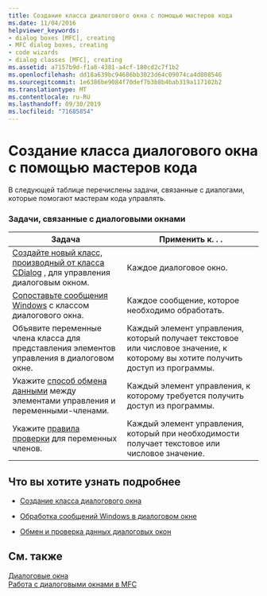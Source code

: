 ```yaml
---
title: Создание класса диалогового окна с помощью мастеров кода
ms.date: 11/04/2016
helpviewer_keywords:
- dialog boxes [MFC], creating
- MFC dialog boxes, creating
- code wizards
- dialog classes [MFC], creating
ms.assetid: a7157b9d-f1a8-4381-a4cf-180cd2c7f1b2
ms.openlocfilehash: dd18a639bc94686bb3023d64c09074ca4d808546
ms.sourcegitcommit: 1e6386be9084f70def7b3b8b4bab319a117102b2
ms.translationtype: MT
ms.contentlocale: ru-RU
ms.lasthandoff: 09/30/2019
ms.locfileid: "71685854"
---
```

# <a name="creating-a-dialog-class-with-code-wizards"></a>Создание класса диалогового окна с помощью мастеров кода

В следующей таблице перечислены задачи, связанные с диалогами, которые помогают мастерам кода управлять.

### <a name="dialog-related-tasks"></a>Задачи, связанные с диалоговыми окнами

|Задача|Применить к. . .|
|----------|--------------------|
|[Создайте новый класс, производный от класса CDialog](../mfc/creating-your-dialog-class.md) , для управления диалоговым окном.|Каждое диалоговое окно.|
|[Сопоставьте сообщения Windows](../mfc/handling-windows-messages-in-your-dialog-box.md) с классом диалогового окна.|Каждое сообщение, которое необходимо обработать.|
|Объявите переменные члена класса для представления элементов управления в диалоговом окне.|Каждый элемент управления, который получает текстовое или числовое значение, к которому вы хотите получить доступ из программы.|
|Укажите [способ обмена данными](../mfc/dialog-data-exchange-and-validation.md) между элементами управления и переменными-членами.|Каждый элемент управления, к которому требуется получить доступ из программы.|
|Укажите [правила проверки](../mfc/dialog-data-exchange-and-validation.md) для переменных членов.|Каждый элемент управления, который при необходимости получает текстовое или числовое значение.|

## <a name="what-do-you-want-to-know-more-about"></a>Что вы хотите узнать подробнее

- [Создание класса диалогового окна](../mfc/creating-your-dialog-class.md)

- [Обработка сообщений Windows в диалоговом окне](../mfc/handling-windows-messages-in-your-dialog-box.md)

- [Обмен и проверка данных диалоговых окон](../mfc/dialog-data-exchange-and-validation.md)

## <a name="see-also"></a>См. также

[Диалоговые окна](../mfc/dialog-boxes.md)<br/>
[Работа с диалоговыми окнами в MFC](../mfc/life-cycle-of-a-dialog-box.md)
